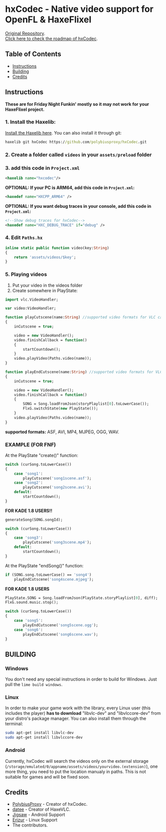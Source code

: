 # hxCodec - Native video support for OpenFL & HaxeFlixel
[Original Repository](https://github.com/polybiusproxy/PolyEngine).  
[Click here to check the roadmap of hxCodec](https://github.com/brightfyregit/Friday-Night-Funkin-Mp4-Video-Support/projects/1).

## Table of Contents
- [Instructions](#instructions)  
- [Building](#building)  
- [Credits](#credits)  

## Instructions
**These are for Friday Night Funkin' mostly so it may not work for your HaxeFlixel project.**

### 1. Install the Haxelib:
[Install the Haxelib here](https://lib.haxe.org/p/hxCodec/).
You can also install it through git:
```cmd
haxelib git hxCodec https://github.com/polybiusproxy/hxCodec.git
```

### 2. Create a folder called `videos` in your `assets/preload` folder

### 3. add this code in `Project.xml`
```xml
<haxelib name="hxcodec"/>
```

**OPTIONAL: If your PC is ARM64, add this code in `Project.xml`:**
```xml
<haxedef name="HXCPP_ARM64" />
```

**OPTIONAL: If you want debug traces in your console, add this code in `Project.xml`:**
```xml
<!--Show debug traces for hxCodec-->
<haxedef name="HXC_DEBUG_TRACE" if="debug" />
```

### 4. Edit `Paths.hx`
```haxe
inline static public function video(key:String)
{
	return 'assets/videos/$key';
}
```

### 5. Playing videos
1. Put your video in the videos folder
2. Create somewhere in PlayState:
```haxe
import vlc.VideoHandler;

var video:VideoHandler;

function playCutscene(name:String) //supported video formats for VLC can be used
{
	inCutscene = true;

	video = new VideoHandler();
	video.finishCallback = function()
	{
		startCountdown();
	}
	video.playVideo(Paths.video(name));
}

function playEndCutscene(name:String) //supported video formats for VLC can be used
{
	inCutscene = true;

	video = new VideoHandler();
	video.finishCallback = function()
	{
		SONG = Song.loadFromJson(storyPlaylist[0].toLowerCase());
		FlxG.switchState(new PlayState());
	}
	video.playVideo(Paths.video(name));
}
```

**supported formats:**
ASF, AVI, MP4, MJPEG, OGG, WAV.

### EXAMPLE (FOR FNF)
At the PlayState "create()" function:
```haxe
switch (curSong.toLowerCase())
{
	case 'song1':
		playCutscene('song1scene.asf');
	case 'song2':
		playCutscene('song2scene.avi');
	default:
		startCountdown();
}
```
**FOR KADE 1.8 USERS!!**
```haxe
generateSong(SONG.songId);

switch (curSong.toLowerCase())
{
	case 'song3':
		playCutscene('song3scene.mp4');
	default:
		startCountdown();
}

```

At the PlayState "endSong()" function:
```haxe
if (SONG.song.toLowerCase() == 'song4')
	playEndCutscene('song4scene.mjpeg');
```

**FOR KADE 1.8 USERS**
```haxe
PlayState.SONG = Song.loadFromJson(PlayState.storyPlaylist[0], diff);
FlxG.sound.music.stop();

switch (curSong.toLowerCase())
{
	case 'song5':
		playEndCutscene('song5scene.ogg');
	case 'song6':
		playEndCutscene('song6scene.wav');
}
```

## BUILDING
### Windows
You don't need any special instructions in order to build for Windows.
Just pull the `lime build windows`.

### Linux
In order to make your game work with the library, every Linux user (this includes the player) **has to download** "libvlc-dev" and "libvlccore-dev" from your distro's package manager.
You can also install them through the terminal:
```bash
sudo apt-get install libvlc-dev
sudo apt-get install libvlccore-dev
```

### Android
Currently, hxCodec will search the videos only on the external storage (`/storage/emulated/0/appname/assets/videos/yourvideo.(extension)`), one more thing, you need to put the location manualy in paths.
This is not suitable for games and will be fixed soon.

## Credits
- [PolybiusProxy](https://github.com/polybiusproxy) - Creator of hxCodec.
- [datee](https://github.com/datee) - Creator of HaxeVLC.
- [Jigsaw](https://github.com/jigsaw-4277821) - Android Support
- [Erizur](https://github.com/Erizur) - Linux Support
- The contributors.
